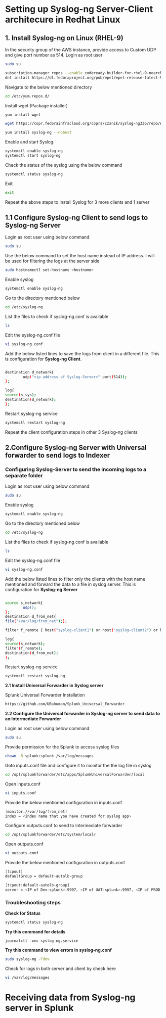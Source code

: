 # Setting up Syslog-ng Server-Client architecure in Redhat Linux

## 1. Install Syslog-ng on Linux (RHEL-9)
In the security group of the AWS instance, provide access to Custom UDP and give port number as 514.
Login as root user
```bash
sudo su
```

```bash
subscription-manager repos --enable codeready-builder-for-rhel-9-noarch-rpms
dnf install https://dl.fedoraproject.org/pub/epel/epel-release-latest-9.noarch.rpm
```
Navigate to the below mentioned directory

```bash
cd /etc/yum.repos.d/
```

Install wget (Package installer)

```bash
yum install wget
```


```bash
wget https://copr.fedorainfracloud.org/coprs/czanik/syslog-ng336/repo/epel-8/czanik-syslog-ng41-epel-8.repo
```
```bash
yum install syslog-ng --nobest
```

Enable and start Syslog

```bash
systemctl enable syslog-ng
systemctl start syslog-ng
```
Check the status of the syslog using the below command

```bash
systemctl status syslog-ng
```
Exit
```bash
exit
```

Repeat the above steps to install Syslog for 3 more clients and 1 server

## 1.1 Configure Syslog-ng Client to send logs to Syslog-ng Server

Login as root user using below command

```bash
sudo su
```
Use the below command to set the host name instead of IP address. I will be used for filtering the logs at the server side

```bash
sudo hostnamectl set-hostname <hostname>
```

Enable syslog 

```bash
systemctl enable syslog-ng
```


Go to the directory mentioned below

```bash
cd /etc/syslog-ng
```

List the files to check if syslog-ng.conf is available

```bash
ls
```

Edit the syslog-ng.conf file

```bash
vi syslog-ng.conf
```
Add the below listed lines to save the logs from client in a different file. This is configuration for **Syslog-ng Client**. 
```bash

destination d_network{
        udp("<ip address of Syslog-Server>" port(514));
};

log{
source(s_sys);
destination(d_network);
};

```


Restart syslog-ng service

```bash
systemctl restart syslog-ng
```
Repeat the client configuration steps in other 3 Syslog-ng clients

## 2.Configure Syslog-ng Server with Universal forwarder to send logs to Indexer

### Configuring Syslog-Server to send the incoming logs to a separate folder
Login as root user using below command

```bash
sudo su
```
 

Enable syslog 

```bash
systemctl enable syslog-ng
```


Go to the directory mentioned below

```bash
cd /etc/syslog-ng
```

List the files to check if syslog-ng.conf is available

```bash
ls
```

Edit the syslog-ng.conf file

```bash
vi syslog-ng.conf
```
Add the below listed lines to filter only the clients with the host name mentioned and forward the data to a file in syslog server. This is configuration for **Syslog-ng Server**
```bash

source s_network{
        udp();
};
destination d_from_net{
file("/var/log/from_net");};

filter f_remote { host("syslog-client1") or host("syslog-client2") or host("syslog-client3") or host("syslog-client4"); };

log{
source(s_network);
filter(f_remote);
destination(d_from_net);
};

```


Restart syslog-ng service

```bash
systemctl restart syslog-ng
```



**2.1 Install Universal Forwarder in Syslog server**

Splunk Universal Forwarder Installation

```bash
https://github.com/URahuman/Splunk_Universal_Forwarder
```

**2.2 Configure the Universal forwarder in Syslog-ng server to send data to an Intermediate Forwarder**

Login as root user using below command
```bash
sudo su
```

Provide permission for the Splunk to access syslog files
```bash
chown -R splunk:splunk /var/log/messages
```

Goto inputs.conf file and configure it to monitor the the log file in syslog
```bash
cd /opt/splunkforwarder/etc/apps/SplunkUniversalForwarder/local
```

Open inputs.conf
```bash
vi inputs.conf
```

Provide the below mentioned configuration in inputs.conf
```bash
[monitor://var/log/from_net]
index = <index name that you have created for syslog app>
```

Configure outputs.conf to send to Intermediate forwarder
```bash
cd /opt/splunkforwarder/etc/system/local/
```

Open outputs.conf
```bash
vi outputs.conf
```

Provide the below mentioned configuration in outputs.conf
```bash
[tcpout]
defaultGroup = default-autolb-group

[tcpout:default-autolb-group]
server = <IP of Dev-splunk>:9997, <IP of UAT-splunk>:9997, <IP of PROD-splunk>:9997

```


### Troubleshooting steps
**Check for Status**
```bash
systemctl status syslog-ng
```
**Try this command for details**
```
journalctl -xeu syslog-ng.service
```

**Try this command to view errors in syslog-ng.conf**
```bash
sudo syslog-ng -Fdev
```

Check for logs in both server and client by check here
```bash
vi /var/log/messages
```
# Receiving data from Syslog-ng server in Splunk
